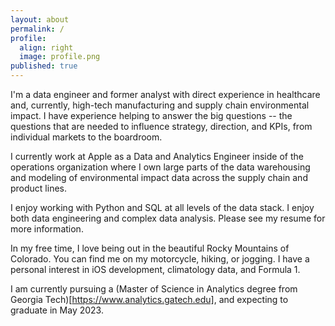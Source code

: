 ```yaml
---
layout: about
permalink: /
profile:
  align: right
  image: profile.png
published: true
---
```


I'm a data engineer and former analyst with direct experience in healthcare and, currently, high-tech manufacturing and supply chain environmental impact. I have experience helping to answer the big questions -- the questions that are needed to influence strategy, direction, and KPIs, from individual markets to the boardroom.

I currently work at Apple as a Data and Analytics Engineer inside of the operations organization where I own large parts of the data warehousing and modeling of environmental impact data across the supply chain and product lines.

I enjoy working with Python and SQL at all levels of the data stack. I enjoy both data engineering and complex data analysis. Please see my resume for more information.

In my free time, I love being out in the beautiful Rocky Mountains of Colorado. You can find me on my motorcycle, hiking, or jogging. I have a personal interest in iOS development, climatology data, and Formula 1.

I am currently pursuing a (Master of Science in Analytics degree from Georgia Tech)[https://www.analytics.gatech.edu], and expecting to graduate in May 2023.